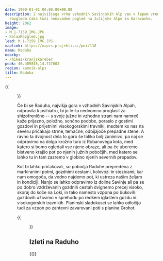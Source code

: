 ```yaml
---
date: 1900-01-01 00:00:00+00:00
description: Z najvišjega vrha vzhodnih Savinjskih Alp vas v lepem vremenu poleg čudovitega
  razgleda čaka tudi nenavaden pogled na Julijske Alpe in Karavanke.
height: 2062
image:
- M_1-7159_IMG.JPG
- KolazRazgled.jpg
lead: M_1-7159_IMG.JPG
maplink: https://mapzs.projekti.si/poi/118
name: Raduha
nearby:
- /hikes/kranjskareber
peak: 46.409848,14.737603
region: kamnik-alps
title: Raduha
---
```

{{<figure src="M_1-7159_IMG.JPG">}}

Če bi se Raduha, najvišja gora v vzhodnih Savinjskih Alpah, odpravila k psihiatru, bi jo le-ta nedvomno proglasil za shizofrenično -- s svoje južne in vzhodne strani nam namreč kaže prijazno, položno, sončno podobo, poraslo z gostimi gozdovi in prijetnimi visokogorskimi travniki, medtem ko nas na severu pričakajo strme, temačne, odbijajoče prepadne stene. A ravno ta dvojnost dela to goro še toliko bolj zanimivo, pa naj se odpravimo na dolgo krožno turo iz Robanovega kota, med katero si bomo ogledali vse njene obraze, ali pa če uberemo bistveno krajšo pot po njenih južnih pobočjih, med katero se lahko tu in tam zazremo v globino njenih severnih prepadov.

Kot bi lahko pričakovali, so pobočja Raduhe prepredena z markiranimi potmi, gozdnimi cestami, kolovozi in stezicami, kar nam omogoča, da vedno najdemo pot, ki ustreza našim željam in kondiciji. Nanjo se lahko odpravimo iz doline Savinje ali pa se po dobro vzdrževanih gozdnih cestah dvignemo precej visoko, skoraj do koče na Loki, in tako namesto vzpona po bukovih gozdovih uživamo v sprehodu po redkem iglastem gozdu in visokogorskih travnikih. Planinski sladokusci se lahko odločijo tudi za vzpon po zahtevni zavarovani poti s planine Grohot.

{{<figure src="KolazRazgled.jpg" caption="Razgled z vrha Raduhe" caption-position="bottom">}}

## Izleti na Raduho

{{<multipath-hike-list>}}
